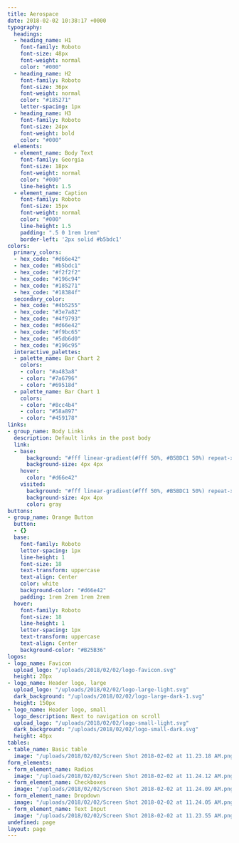 ```yaml
---
title: Aerospace
date: 2018-02-02 10:38:17 +0000
typography:
  headings:
  - heading_name: H1
    font-family: Roboto
    font-size: 48px
    font-weight: normal
    color: "#000"
  - heading_name: H2
    font-family: Roboto
    font-size: 36px
    font-weight: normal
    color: "#185271"
    letter-spacing: 1px
  - heading_name: H3
    font-family: Roboto
    font-size: 24px
    font-weight: bold
    color: "#000"
  elements:
  - element_name: Body Text
    font-family: Georgia
    font-size: 18px
    font-weight: normal
    color: "#000"
    line-height: 1.5
  - element_name: Caption
    font-family: Roboto
    font-size: 15px
    font-weight: normal
    color: "#000"
    line-height: 1.5
    padding: ".5 0 1rem 1rem"
    border-left: '2px solid #b5bdc1'
colors:
  primary_colors:
  - hex_code: "#d66e42"
  - hex_code: "#b5bdc1"
  - hex_code: "#f2f2f2"
  - hex_code: "#196c94"
  - hex_code: "#185271"
  - hex_code: "#18384f"
  secondary_color:
  - hex_code: "#4b5255"
  - hex_code: "#3e7a82"
  - hex_code: "#4f9793"
  - hex_code: "#d66e42"
  - hex_code: "#f9bc65"
  - hex_code: "#5db6d0"
  - hex_code: "#196c95"
  interactive_palettes:
  - palette_name: Bar Chart 2
    colors:
    - color: "#a483a8"
    - color: "#7a6796"
    - color: "#69518d"
  - palette_name: Bar Chart 1
    colors:
    - color: "#8cc4b4"
    - color: "#58a897"
    - color: "#459178"
links:
- group_name: Body Links
  description: Default links in the post body
  link:
  - base:
      background: "#fff linear-gradient(#fff 50%, #B5BDC1 50%) repeat-x 0 100%"
      background-size: 4px 4px
    hover:
      color: "#d66e42"
    visited:
      background: "#fff linear-gradient(#fff 50%, #B5BDC1 50%) repeat-x 0 100%"
      background-size: 4px 4px
      color: gray
buttons:
- group_name: Orange Button
  button:
  - {}
  base:
    font-family: Roboto
    letter-spacing: 1px
    line-height: 1
    font-size: 18
    text-transform: uppercase
    text-align: Center
    color: white
    background-color: "#d66e42"
    padding: 1rem 2rem 1rem 2rem
  hover:
    font-family: Roboto
    font-size: 18
    line-height: 1
    letter-spacing: 1px
    text-transform: uppercase
    text-align: Center
    background-color: "#B25B36"
logos:
- logo_name: Favicon
  upload_logo: "/uploads/2018/02/02/logo-favicon.svg"
  height: 20px
- logo_name: Header logo, large
  upload_logo: "/uploads/2018/02/02/logo-large-light.svg"
  dark_background: "/uploads/2018/02/02/logo-large-dark-1.svg"
  height: 150px
- logo_name: Header logo, small
  logo_description: Next to navigation on scroll
  upload_logo: "/uploads/2018/02/02/logo-small-light.svg"
  dark_background: "/uploads/2018/02/02/logo-small-dark.svg"
  height: 40px
tables:
- table_name: Basic table
  image: "/uploads/2018/02/02/Screen Shot 2018-02-02 at 11.23.18 AM.png"
form_elements:
- form_element_name: Radios
  image: "/uploads/2018/02/02/Screen Shot 2018-02-02 at 11.24.12 AM.png"
- form_element_name: Checkboxes
  image: "/uploads/2018/02/02/Screen Shot 2018-02-02 at 11.24.09 AM.png"
- form_element_name: Dropdown
  image: "/uploads/2018/02/02/Screen Shot 2018-02-02 at 11.24.05 AM.png"
- form_element_name: Text Input
  image: "/uploads/2018/02/02/Screen Shot 2018-02-02 at 11.23.55 AM.png"
undefined: page
layout: page
---
```

